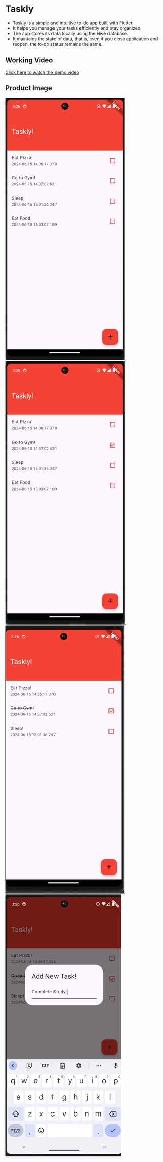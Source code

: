 # Taskly

- Taskly is a simple and intuitive to-do app built with Flutter.
- It helps you manage your tasks efficiently and stay organized.
- The app stores its data locally using the Hive database.
- It maintains the state of data, that is, even if you close application and reopen, the to-do status remains the same.

## Working Video
[Click here to watch the demo video](FinalProduct/Taskly_Working.gif)

## Product Image
![Taskly Screenshot 1](FinalProduct/taskly1.png),
![Taskly Screenshot 2](FinalProduct/taskly2.png),
![Taskly Screenshot 3](FinalProduct/taskly3.png),
![Taskly Screenshot 4](FinalProduct/taskly4.png)


